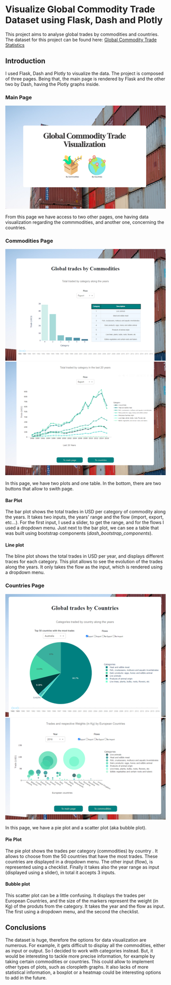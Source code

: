 # Visualize Global Commodity Trade Dataset using Flask, Dash and Plotly

This project aims to analyse global trades by commodities and countries. The dataset for this project can be found here: [Global Commodity Trade Statistics](https://www.kaggle.com/datasets/unitednations/global-commodity-trade-statistics?resource=download)

## Introduction

I used Flask, Dash and Plotly to visualize the data. The project is composed of three pages. Being that, the main page is rendered by Flask and the other two by Dash, having the Plotly graphs inside.

### Main Page

![image](images/main-page.png)

From this page we have access to two other pages, one having data visualization regarding the commmodities, and another one, concerning the countries.

### Commodities Page

![image](images/commodities-page-1.png)
![image](images/commodities-page-2.png)

In this page, we have two plots and one table. In the bottom, there are two buttons that allow to swith page.

#### Bar Plot

The bar plot shows the total trades in USD per category of commodity along the years. It takes two inputs, the years' range and the flow (import, export, etc...). For the first input, I used a slider, to get the range, and for the flows I used a dropdown menu.
Just next to the bar plot, we can see a table that was built using bootstrap components (*dash_bootstrap_components*).

#### Line plot

The bline plot shows the total trades in USD per year, and displays different traces for each category. This plot allows to see the evolution of the trades along the years. It only takes the flow as the input, which is rendered using a dropdown menu.

### Countries Page

![image](images/countries-page-1.png)
![image](images/countries-page-2.png)

In this page, we have a pie plot and a scatter plot (aka bubble plot).

#### Pie Plot

The pie plot shows the trades per category (commodities) by country . It allows to choose from the 50 countries that have the most trades. These countries are displayed in a dropdown menu. The other input (flow), is represented using a checklist. Finally it takes also the year range as input (displayed using a slider), in total it accepts 3 inputs.

#### Bubble plot

This scatter plot can be a little confusing. It displays the trades per European Countries, and the size of the markers represent the weight (in Kg) of the produts from the category. It takes the year and the flow as input. The first using a dropdown menu,  and the second the checklist.

## Conclusions

The dataset is huge, therefore the options for data visualization are numerous. For example, it gets difficult to display all the commodities, either as input or output. So I decided to work with categories instead. But, it would be interesting to tackle more precise information, for example by taking certain commodities or countries. This could allow to implement other types of plots, such as cloropleth graphs. It also lacks of more statistical information, a boxplot or a heatmap could be interesting options to add in the future. 
